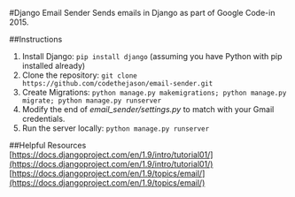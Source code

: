#Django Email Sender
Sends emails in Django as part of Google Code-in 2015.

##Instructions
1. Install Django: `pip install django` (assuming you have Python with pip installed already) 
2. Clone the repository: `git clone https://github.com/codethejason/email-sender.git`
3. Create Migrations:  `python manage.py makemigrations; python manage.py migrate; python manage.py runserver`
4. Modify the end of *email_sender/settings.py* to match with your Gmail credentials.  
5. Run the server locally: `python manage.py runserver`

##Helpful Resources
[https://docs.djangoproject.com/en/1.9/intro/tutorial01/](https://docs.djangoproject.com/en/1.9/intro/tutorial01/)  
[https://docs.djangoproject.com/en/1.9/topics/email/](https://docs.djangoproject.com/en/1.9/topics/email/)  
